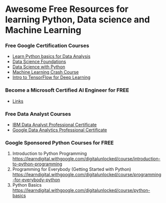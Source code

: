 # Awesome Free Resources for learning Python, Data science and Machine Learning

### Free Google Certification Courses 
- [Learn Python basics for Data Analysis](https://learndigital.withgoogle.com/digitalunlocked/course/learn-python-basics-for-data-analysis)
- [Data Science Foundations](https://t.co/Dz2Xm2lC7k)
- [Data Science with Python](https://t.co/ATJvro8Ktk)
- [Machine Learning Crash Course](https://learndigital.withgoogle.com/digitalunlocked/course/machine-learning-crash-course)
- [Intro to TensorFlow for Deep Learning](https://learndigital.withgoogle.com/digitalunlocked/course/intro-to-tensorflow-for-deep-learning)


### Become a Microsoft Certified AI Engineer for FREE
- [Links](https://twitter.com/python_spaces/status/1580240522756886528)

### Free Data Analyst Courses
- [IBM Data Analyst Professional Certificate](https://www.coursera.org/professional-certificates/ibm-data-analyst?irclickid=QzTTwr0zmxyNTusT-Tw62Ty2UkDQ8OX1q1rDUk0&irgwc=1&utm_medium=partners&utm_source=impact&utm_campaign=2624140&utm_content=b2c)
- [Google Data Analytics Professional Certificate](https://www.coursera.org/professional-certificates/google-data-analytics?irclickid=QzTTwr0zmxyNTusT-Tw62Ty2UkDQ8IzZq1rDUk0&irgwc=1&utm_medium=partners&utm_source=impact&utm_campaign=2624140&utm_content=b2c)


### Google Sponsored Python Courses for FREE
1. Introduction to Python Programming 
https://learndigital.withgoogle.com/digitalunlocked/course/introduction-to-python-programming  
2. Programming for Everybody (Getting Started with Python)
https://learndigital.withgoogle.com/digitalunlocked/course/programming-for-everybody-python  
3. Python Basics 
https://learndigital.withgoogle.com/digitalunlocked/course/python-basics 
